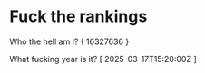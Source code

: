 # Fuck the rankings

Who the hell am I?
{ 16327636 }

What fucking year is it?
[ 2025-03-17T15:20:00Z ]
